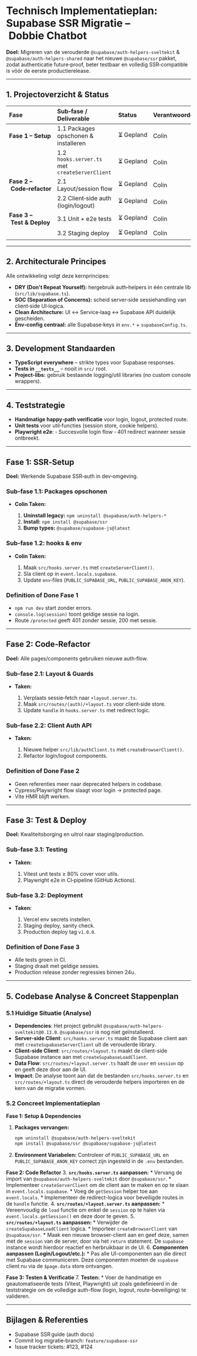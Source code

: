 # Technisch Implementatieplan: Supabase SSR Migratie – Dobbie Chatbot

**Doel:** Migreren van de verouderde `@supabase/auth‑helpers‑sveltekit` & `@supabase/auth‑helpers‑shared` naar het nieuwe `@supabase/ssr` pakket, zodat authenticatie future‑proof, beter testbaar en volledig SSR‑compatible is vóór de eerste productie­release.

---

## 1. Projectoverzicht & Status

| Fase                       | Sub‑fase / Deliverable                         | Status    | Verantwoordelijke(n) | Notities                                        |
| :------------------------- | :--------------------------------------------- | :-------- | :------------------- | :---------------------------------------------- |
| **Fase 1 – Setup**         | 1.1 Packages opschonen & installeren           | ⏳ Gepland | Colin                | `npm uninstall …` / `npm install @supabase/ssr` |
|                            | 1.2 `hooks.server.ts` met `createServerClient` | ⏳ Gepland | Colin                | Basis werkt lokaal                              |
| **Fase 2 – Code‑refactor** | 2.1 Layout/session flow                        | ⏳ Gepland | Colin                | `+layout.server.ts`, route‑guards               |
|                            | 2.2 Client‑side auth (login/logout)            | ⏳ Gepland | Colin                | Nieuw helperbestand                             |
| **Fase 3 – Test & Deploy** | 3.1 Unit + e2e tests                           | ⏳ Gepland | Colin                | vitest + playwright                             |
|                            | 3.2 Staging deploy                             | ⏳ Gepland | Colin                | Vercel preview                                  |

---

## 2. Architecturale Principes

Alle ontwikkeling volgt deze kernprincipes:

* **DRY (Don't Repeat Yourself):** hergebruik auth‑helpers in één centrale lib (`src/lib/supabase.ts`).
* **SOC (Separation of Concerns):** scheid server‑side sessiehandling van client‑side UI‑logica.
* **Clean Architecture:** UI ↔ Service‑laag ↔ Supabase API duidelijk gescheiden.
* **Env‑config centraal:** alle Supabase‑keys in `env.*` + `supabaseConfig.ts`.

---

## 3. Development Standaarden

* **TypeScript everywhere** – strikte types voor Supabase responses.
* **Tests in `__tests__`** – nooit in `src/` root.
* **Project‑libs:** gebruik bestaande logging/util libraries (no custom console wrappers).

---

## 4. Teststrategie

* **Handmatige happy‑path verificatie** voor login, logout, protected route.
* **Unit tests** voor util‑functies (session store, cookie helpers).
* **Playwright e2e**: ‑ Succesvolle login flow ‑ 401 redirect wanneer sessie ontbreekt.

---

## Fase 1: SSR‑Setup

**Doel:** Werkende Supabase SSR‑auth in dev‑omgeving.

### **Sub‑fase 1.1: Packages opschonen**

* **Colin Taken:**

  1. **Uninstall legacy:** `npm uninstall @supabase/auth-helpers-*`
  2. **Install:** `npm install @supabase/ssr`
  3. **Bump types:** `@supabase/supabase-js@latest`

### **Sub‑fase 1.2: hooks & env**

* **Colin Taken:**

  1. Maak `src/hooks.server.ts` met `createServerClient()`.
  2. Sla client op in `event.locals.supabase`.
  3. Update `env`‑files (`PUBLIC_SUPABASE_URL`, `PUBLIC_SUPABASE_ANON_KEY`).

### **Definition of Done Fase 1**

* `npm run dev` start zonder errors.
* `console.log(session)` toont geldige sessie na login.
* Route `/protected` geeft 401 zonder sessie, 200 met sessie.

---

## Fase 2: Code‑Refactor

**Doel:** Alle pages/components gebruiken nieuwe auth‑flow.

### **Sub‑fase 2.1: Layout & Guards**

* **Taken:**

  1. Verplaats sessie‑fetch naar `+layout.server.ts`.
  2. Maak `src/routes/(auth)/+layout.ts` voor client‑side store.
  3. Update `handle` in `hooks.server.ts` met redirect logic.

### **Sub‑fase 2.2: Client Auth API**

* **Taken:**

  1. Nieuwe helper `src/lib/authClient.ts` met `createBrowserClient()`.
  2. Refactor login/logout components.

### **Definition of Done Fase 2**

* Geen referenties meer naar deprecated helpers in codebase.
* Cypress/Playwright flow slaagt voor login → protected page.
* Vite HMR blijft werken.

---

## Fase 3: Test & Deploy

**Doel:** Kwaliteitsborging en uitrol naar staging/production.

### **Sub‑fase 3.1: Testing**

* **Taken:**

  1. Vitest unit tests ≥ 80% cover voor utils.
  2. Playwright e2e in CI‑pipeline (GitHub Actions).

### **Sub‑fase 3.2: Deployment**

* **Taken:**

  1. Vercel env secrets instellen.
  2. Staging deploy, sanity check.
  3. Production deploy tag `v1.0.0`.

### **Definition of Done Fase 3**

* Alle tests groen in CI.
* Staging draait met geldige sessies.
* Production release zonder regressies binnen 24u.

---

## 5. Codebase Analyse & Concreet Stappenplan

### 5.1 Huidige Situatie (Analyse)
*   **Dependencies**: Het project gebruikt `@supabase/auth-helpers-sveltekit@0.13.0`. `@supabase/ssr` is nog niet geïnstalleerd.
*   **Server-side Client**: `src/hooks.server.ts` maakt de Supabase client aan met `createSupabaseServerClient` uit de verouderde library.
*   **Client-side Client**: `src/routes/+layout.ts` maakt de client-side Supabase instance aan met `createSupabaseLoadClient`.
*   **Data Flow**: `src/routes/+layout.server.ts` haalt de `user` en `session` op en geeft deze door aan de UI.
*   **Impact**: De analyse toont aan dat de bestanden `src/hooks.server.ts` en `src/routes/+layout.ts` direct de verouderde helpers importeren en de kern van de migratie vormen.

### 5.2 Concreet Implementatieplan

**Fase 1: Setup & Dependencies**
1.  **Packages vervangen:**
    ```bash
    npm uninstall @supabase/auth-helpers-sveltekit
    npm install @supabase/ssr @supabase/supabase-js@latest
    ```
2.  **Environment Variabelen:** Controleer of `PUBLIC_SUPABASE_URL` en `PUBLIC_SUPABASE_ANON_KEY` correct zijn ingesteld in de `.env` bestanden.

**Fase 2: Code Refactor**
3.  **`src/hooks.server.ts` aanpassen:**
    *   Vervang de import van `@supabase/auth-helpers-sveltekit` door `@supabase/ssr`.
    *   Implementeer `createServerClient` om de client aan te maken en op te slaan in `event.locals.supabase`.
    *   Voeg de `getSession` helper toe aan `event.locals`.
    *   Implementeer de redirect-logica voor beveiligde routes in de `handle` functie.
4.  **`src/routes/+layout.server.ts` aanpassen:**
    *   Vereenvoudig de `load` functie om enkel de `session` op te halen via `event.locals.getSession()` en deze door te geven.
5.  **`src/routes/+layout.ts` aanpassen:**
    *   Verwijder de `createSupabaseLoadClient` logica.
    *   Importeer `createBrowserClient` van `@supabase/ssr`.
    *   Maak een nieuwe browser-client aan en geef deze, samen met de `session` van de server, door via het `return` statement. De `supabase` instance wordt hierdoor reactief en herbruikbaar in de UI.
6.  **Componenten aanpassen (Login/Logout/etc.):**
    *   Pas alle UI-componenten aan die direct met Supabase communiceren. Deze componenten moeten de `supabase` client nu via de `$page.data` store ontvangen.

**Fase 3: Testen & Verificatie**
7.  **Testen:**
    *   Voer de handmatige en geautomatiseerde tests (Vitest, Playwright) uit zoals gedefinieerd in de teststrategie om de volledige auth-flow (login, logout, route-beveiliging) te valideren.

---

## Bijlagen & Referenties

* Supabase SSR guide (auth docs)
* Commit log migratie‐branch: `feature/supabase-ssr`
* Issue tracker tickets: #123, #124
